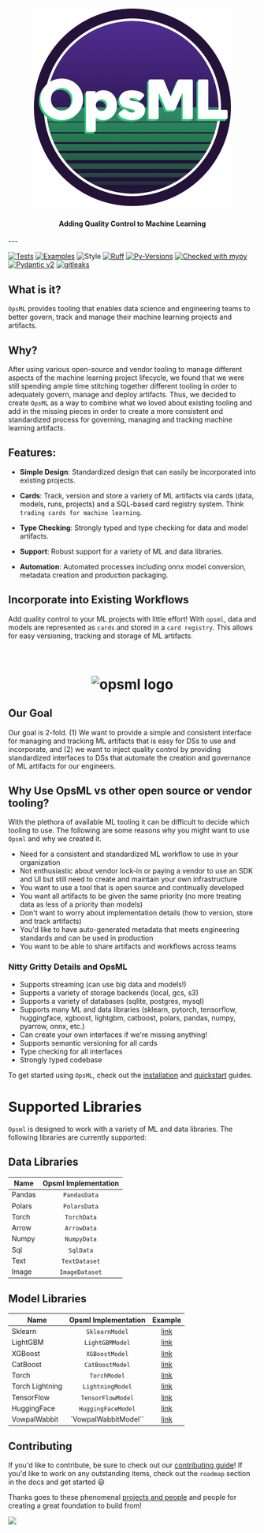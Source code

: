 <h1 align="center">
  <br>
  <img src="https://github.com/shipt/opsml/blob/main/images/opsml-logo.png?raw=true"  width="400" height="400" alt="opsml logo"/>
  <br>
</h1>

<h4 align="center">Adding Quality Control to Machine Learning</h4>
---

[![Tests](https://github.com/shipt/opsml/actions/workflows/lint-unit-tests.yml/badge.svg?branch=main)](https://github.com/shipt/opsml/actions/workflows/lint-unit-tests.yml)
[![Examples](https://github.com/shipt/opsml/actions/workflows/examples.yml/badge.svg)](https://github.com/shipt/opsml/actions/workflows/examples.yml)
![Style](https://img.shields.io/badge/code%20style-black-000000.svg)
[![Ruff](https://img.shields.io/endpoint?url=https://raw.githubusercontent.com/astral-sh/ruff/main/assets/badge/v2.json)](https://github.com/astral-sh/ruff)
[![Py-Versions](https://img.shields.io/pypi/pyversions/opsml.svg?color=%2334D058)](https://pypi.org/project/opsml)
[![Checked with mypy](http://www.mypy-lang.org/static/mypy_badge.svg)](http://mypy-lang.org/)
[![Pydantic v2](https://img.shields.io/endpoint?url=https://raw.githubusercontent.com/pydantic/pydantic/main/docs/badge/v2.json)](https://docs.pydantic.dev/latest/contributing/#badges)
[![gitleaks](https://img.shields.io/badge/protected%20by-gitleaks-purple)](https://github.com/zricethezav/gitleaks-action)

## **What is it?**

`OpsML` provides tooling that enables data science and engineering teams to better govern, track and manage their machine learning projects and artifacts.

## **Why?**

After using various open-source and vendor tooling to manage different aspects of the machine learning project lifecycle, we found that we were still spending ample time stitching together different tooling in order to adequately govern, manage and deploy artifacts. Thus, we decided to create `OpsML` as a way to combine what we loved about existing tooling and add in the missing pieces in order to create a more consistent and standardized process for governing, managing and tracking machine learning artifacts.

## **Features**:
  - **Simple Design**: Standardized design that can easily be incorporated into existing projects.

  - **Cards**: Track, version and store a variety of ML artifacts via cards (data, models, runs, projects) and a SQL-based card registry system. Think `trading cards for machine learning`.

  - **Type Checking**: Strongly typed and type checking for data and model artifacts.

  - **Support**: Robust support for a variety of ML and data libraries.

  - **Automation**: Automated processes including onnx model conversion, metadata creation and production packaging.

## Incorporate into Existing Workflows

Add quality control to your ML projects with little effort! With `opsml`, data and models are represented as `cards` and stored in a `card registry`. This allows for easy versioning, tracking and storage of ML artifacts. 

<h1 align="center">
  <br>
  <img src="https://github.com/shipt/opsml/blob/main/images/opsml-chip.png?raw=true"  width="550" alt="opsml logo"/>
  <br>
</h1>

## Our Goal

Our goal is 2-fold. (1) We want to provide a simple and consistent interface for managing and tracking ML artifacts that is easy for DSs to use and incorporate, and (2) we want to inject quality control by providing standardized interfaces to DSs that automate the creation and governance of ML artifacts for our engineers.


## Why Use OpsML vs other open source or vendor tooling?

With the plethora of available ML tooling it can be difficult to decide which tooling to use. The following are some reasons why you might want to use `Opsml` and why we created it.

- Need for a consistent and standardized ML workflow to use in your organization
- Not enthusiastic about vendor lock-in or paying a vendor to use an SDK and UI but still need to create and maintain your own infrastructure
- You want to use a tool that is open source and continually developed
- You want all artifacts to be given the same priority (no more treating data as less of a priority than models)
- Don't want to worry about implementation details (how to version, store and track artifacts)
- You'd like to have auto-generated metadata that meets engineering standards and can be used in production
- You want to be able to share artifacts and workflows across teams

### Nitty Gritty Details and OpsML

- Supports streaming (can use big data and models!) 
- Supports a variety of storage backends (local, gcs, s3) 
- Supports a variety of databases (sqlite, postgres, mysql)
- Supports many ML and data libraries (sklearn, pytorch, tensorflow, huggingface, xgboost, lightgbm, catboost, polars, pandas, numpy, pyarrow, onnx, etc.)
- Can create your own interfaces if we're missing anything!
- Supports semantic versioning for all cards
- Type checking for all interfaces
- Strongly typed codebase 


To get started using `OpsML`, check out the [installation](installation.md) and [quickstart](quickstart.md) guides.

# Supported Libraries

`Opsml` is designed to work with a variety of ML and data libraries. The following libraries are currently supported:


## Data Libraries

| Name          |  Opsml Implementation    |                                
|---------------|:-----------------------: |
| Pandas        | `PandasData`             |
| Polars        | `PolarsData`             |                                                            
| Torch         | `TorchData`              |                                                                     
| Arrow         | `ArrowData`              |                                                                              
| Numpy         | `NumpyData`              |                        
| Sql           | `SqlData`                |                     
| Text          | `TextDataset`            | 
| Image         | `ImageDataset`           | 

## Model Libraries

| Name          |  Opsml Implementation      |    Example                                          |                                
|-----------------|:-----------------------: |:--------------------------------------------------: |
| Sklearn         | `SklearnModel`           | [link](https://github.com/shipt/opsml/blob/main/examples/sklearn/basic.py)                   |
| LightGBM        | `LightGBMModel`          | [link](https://github.com/shipt/opsml/blob/main/examples/boosters/lightgbm_boost.py)         |                                             
| XGBoost         | `XGBoostModel`           | [link](https://github.com/shipt/opsml/blob/main/examples/boosters/xgboost_sklearn.py)        |                                                       
| CatBoost        | `CatBoostModel`          | [link](https://github.com/shipt/opsml/blob/main/examples/boosters/catboost_example.py)       |                                                                
| Torch           | `TorchModel`             | [link](https://github.com/shipt/opsml/blob/main/examples/torch/torch_example.py)             |                        
| Torch Lightning | `LightningModel`         | [link](https://github.com/shipt/opsml/blob/main/examples/torch/torch_lightning_example.py)   |                     
| TensorFlow      | `TensorFlowModel`        | [link](https://github.com/shipt/opsml/blob/main/examples/tensorflow/tf_example.py)          | 
| HuggingFace     | `HuggingFaceModel`       | [link](https://github.com/shipt/opsml/blob/main/examples/huggingface/hf_example.py)         |
| VowpalWabbit    | `VowpalWabbitModel``     | [link](https://github.com/shipt/opsml/blob/main/examples/vowpal/vowpal_example.py)          |

## Contributing
If you'd like to contribute, be sure to check out our [contributing guide](https://github.com/shipt/opsml/blob/main/CONTRIBUTING.md)! If you'd like to work on any outstanding items, check out the `roadmap` section in the docs and get started :smiley:

Thanks goes to these phenomenal [projects and people](https://github.com/shipt/opsml/blob/main/ATTRIBUTIONS.md) and people for creating a great foundation to build from!

<a href="https://github.com/shipt/opsml/graphs/contributors">
  <img src="https://contrib.rocks/image?repo=shipt/opsml" />
</a>


